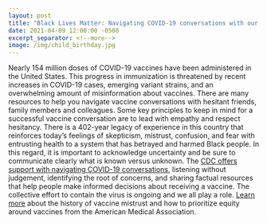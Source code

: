 ```yaml
---
layout: post
title: "Black Lives Matter: Navigating COVID-19 conversations with our families"
date: 2021-04-09 12:00:00 -0500
excerpt_separator: <!--more-->
image: /img/child_birthday.jpg
---
```


Nearly 154 million doses of COVID-19 vaccines have been administered in the United States. This progress in immunization is threatened by recent increases in COVID-19 cases, emerging variant strains, and <!--more--> an overwhelming amount of misinformation about vaccines. There are many resources to help you navigate vaccine conversations with hesitant friends, family members and colleagues. Some key principles to keep in mind for a successful vaccine conversation are to lead with empathy and respect hesitancy. There is a 402-year legacy of experience in this country that reinforces today’s feelings of skepticism, mistrust, confusion, and fear with entrusting health to a system that has betrayed and harmed Black people. In this regard, it is important to acknowledge uncertainty and be sure to communicate clearly what is known versus unknown. The [CDC offers support with navigating COVID-19 conversations][cdc], listening without judgement, identifying the root of concerns, and sharing factual resources that help people make informed decisions about receiving a vaccine. The collective effort to contain the virus is ongoing and we all play a role. [Learn more][learn-more] about the history of vaccine mistrust and how to prioritize equity around vaccines from the American Medical Association.

[cdc]: http://r20.rs6.net/tn.jsp?f=001BgwqSbIZKCTCfH5Q4gP881rQ6lTfCtHjzz7NtP7M9lRxWoWXHGqUkXtLM8waDG7yIYiEV_sM-bNpp32wGyh2uVik-ZYz04T3KnXJQusiREEOIsqwTj1JmjoYLMqZoNLMQh8w0MiadtV5M1SEFZDHd7TyFRZgsD_pWwQXiwXjcxHDC1FO_33t6wUxDvE_Xy7NxxzBN0MunDEl2qZGAb_rVq7hZa-cPC_b&c=_ptWZ7LEp6fp0ky_8n8JoAKv0vqbBasfmBfHwHqukFY4dQqkTiR6tA==&ch=47Wy0vMjropv5ccRPwuNuSgmv7O3LOHBhhmOHhsoHPVeB7wrmUdNaQ==
[learn-more]: http://r20.rs6.net/tn.jsp?f=001BgwqSbIZKCTCfH5Q4gP881rQ6lTfCtHjzz7NtP7M9lRxWoWXHGqUkXtLM8waDG7yMl4QmzFZDvYBPAbozgQsatGl8Fypfi6VnVDyWGtOfsTLPAcYIkz1Cyg31MRYpWI6Sea9S6BQVNK0lwWXhY0nWcfMADtuFkjIXCATllzpIOn47_3uk9n-ls3dMZdKiqSSj3ZcVdUTC8iHjfsksv-UlsYYZy0AKLksig2E6_tG61-v4-hHF6oDmcOWHWshXD-hNubh5rH9gXGZdrN8PX4nMQ==&c=_ptWZ7LEp6fp0ky_8n8JoAKv0vqbBasfmBfHwHqukFY4dQqkTiR6tA==&ch=47Wy0vMjropv5ccRPwuNuSgmv7O3LOHBhhmOHhsoHPVeB7wrmUdNaQ==
